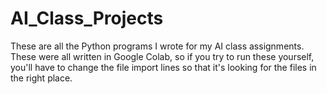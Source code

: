 # AI_Class_Projects
These are all the Python programs I wrote for my AI class assignments. These were all written in Google Colab, so if you try to run these yourself, you'll have to change the file import lines so that it's looking for the files in the right place.
